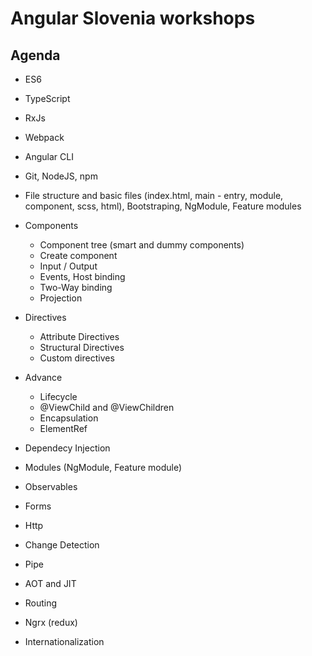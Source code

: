 # Angular Slovenia workshops

## Agenda

* ES6
* TypeScript
* RxJs
* Webpack
* Angular CLI
* Git, NodeJS, npm

* File structure and basic files (index.html, main - entry, module, component, scss, html), Bootstraping, NgModule, Feature modules
* Components
  * Component tree (smart and dummy components)
  * Create component
  * Input / Output
  * Events, Host binding
  * Two-Way binding
  * Projection
* Directives
  * Attribute Directives
  * Structural Directives
  * Custom directives
* Advance
  * Lifecycle
  * @ViewChild and @ViewChildren
  * Encapsulation
  * ElementRef
* Dependecy Injection
* Modules (NgModule, Feature module)
* Observables
* Forms
* Http
* Change Detection
* Pipe
* AOT and JIT
* Routing
* Ngrx (redux)
* Internationalization
